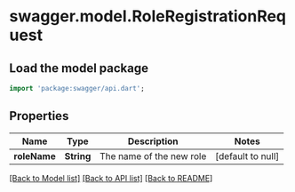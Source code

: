 # swagger.model.RoleRegistrationRequest

## Load the model package
```dart
import 'package:swagger/api.dart';
```

## Properties
Name | Type | Description | Notes
------------ | ------------- | ------------- | -------------
**roleName** | **String** | The name of the new role | [default to null]

[[Back to Model list]](../README.md#documentation-for-models) [[Back to API list]](../README.md#documentation-for-api-endpoints) [[Back to README]](../README.md)



